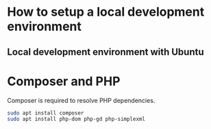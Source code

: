 # How to setup a local development environment

## Local development environment with Ubuntu


# Composer and PHP

Composer is required to resolve PHP dependencies.

```bash
sudo apt install composer
sudo apt install php-dom php-gd php-simplexml
```
